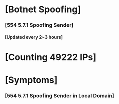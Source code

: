 # [Botnet Spoofing]
### [554 5.7.1 Spoofing Sender]
#### [Updated every 2~3 hours]

# [Counting 49222 IPs]

# [Symptoms] 
###   [554 5.7.1 Spoofing Sender in Local Domain]
